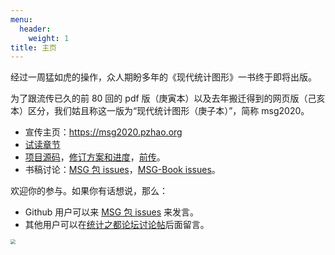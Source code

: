 ```yaml
---
menu:
  header:
    weight: 1
title: 主页
---
```


经过一周猛如虎的操作，众人期盼多年的《现代统计图形》一书终于即将出版。

为了跟流传已久的前 80 回的 pdf 版（庚寅本）以及去年搬迁得到的网页版（己亥本）区分，我们姑且称这一版为“现代统计图形（庚子本）”，简称 msg2020。

- 宣传主页：<https://msg2020.pzhao.org>
- [试读章节](docs/msg-trailer.pdf)
- [项目源码](https://github.com/XiangyunHuang/MSG-Book/tree/edition1)，[修订方案和进度](https://github.com/XiangyunHuang/MSG-Book/issues/88)，[前传](https://d.cosx.org/d/420857)。
- 书稿讨论：[MSG 包 issues](https://github.com/yihui/MSG/issues)，[MSG-Book issues](https://github.com/XiangyunHuang/MSG-Book/issues)。

欢迎你的参与。如果你有话想说，那么：

- Github 用户可以来 [MSG 包 issues](https://github.com/yihui/MSG/issues) 来发言。
- 其他用户可以在[统计之都论坛讨论帖](https://d.cosx.org/d/421648)后面留言。

<img src="image/msg2020-qr.png" style="zoom: 50%;" />
